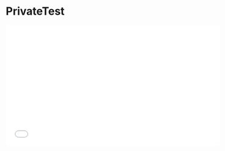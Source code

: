 PrivateTest
===========
<html>
<iframe width="560" height="315" src="//www.youtube.com/embed/Hultf4cdOXk" frameborder="0" allowfullscreen></iframe>
</html>
